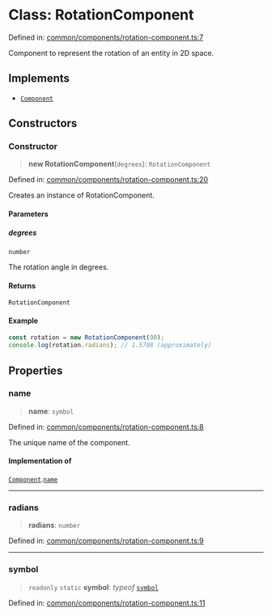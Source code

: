 # Class: RotationComponent

Defined in: [common/components/rotation-component.ts:7](https://github.com/Forge-Game-Engine/Forge/blob/6eae4e51dbdc502818b1c2f3a3ffce9e4a1fd125/src/common/components/rotation-component.ts#L7)

Component to represent the rotation of an entity in 2D space.

## Implements

- [`Component`](../interfaces/Component.md)

## Constructors

### Constructor

> **new RotationComponent**(`degrees`): `RotationComponent`

Defined in: [common/components/rotation-component.ts:20](https://github.com/Forge-Game-Engine/Forge/blob/6eae4e51dbdc502818b1c2f3a3ffce9e4a1fd125/src/common/components/rotation-component.ts#L20)

Creates an instance of RotationComponent.

#### Parameters

##### degrees

`number`

The rotation angle in degrees.

#### Returns

`RotationComponent`

#### Example

```ts
const rotation = new RotationComponent(90);
console.log(rotation.radians); // 1.5708 (approximately)
```

## Properties

### name

> **name**: `symbol`

Defined in: [common/components/rotation-component.ts:8](https://github.com/Forge-Game-Engine/Forge/blob/6eae4e51dbdc502818b1c2f3a3ffce9e4a1fd125/src/common/components/rotation-component.ts#L8)

The unique name of the component.

#### Implementation of

[`Component`](../interfaces/Component.md).[`name`](../interfaces/Component.md#name)

***

### radians

> **radians**: `number`

Defined in: [common/components/rotation-component.ts:9](https://github.com/Forge-Game-Engine/Forge/blob/6eae4e51dbdc502818b1c2f3a3ffce9e4a1fd125/src/common/components/rotation-component.ts#L9)

***

### symbol

> `readonly` `static` **symbol**: *typeof* [`symbol`](#symbol)

Defined in: [common/components/rotation-component.ts:11](https://github.com/Forge-Game-Engine/Forge/blob/6eae4e51dbdc502818b1c2f3a3ffce9e4a1fd125/src/common/components/rotation-component.ts#L11)
